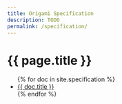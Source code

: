 ```yaml
---
title: Origami Specification
description: TODO
permalink: /specification/
---
```



# {{ page.title }}

<ul>
	{% for doc in site.specification %}
		<li>
			<a href="{{ doc.url }}">
				{{ doc.title }}
			</a>
		</li>
	{% endfor %}
</ul>
